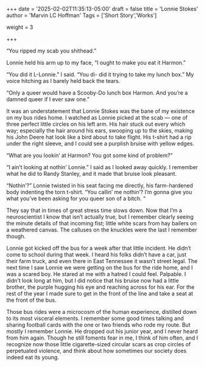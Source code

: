 +++
date = '2025-02-02T11:35:13-05:00'
draft = false
title = 'Lonnie Stokes'
author = 'Marvin LC Hoffman'
Tags = ['Short Story','Works']

weight = 3

+++

“You ripped my scab you shithead.”

Lonnie held his arm up to my face, “I ought to make you eat it Harmon.”

“You did it L-Lonnie.” I said. “You di- did it trying to take my lunch box.” My voice hitching as I barely held back the tears.

“Only a queer would have a Scooby-Do lunch box Harmon. And you’re a damned queer if I ever saw one.”

It was an understatement that Lonnie Stokes was the bane of my existence on my bus rides home. I watched as Lonnie picked at the scab — one of three perfect little circles on his left arm. His hair stuck out every which way; especially the hair around his ears, swooping up to the skies, making his John Deere hat look like a bird about to take flight. His t-shirt had a rip under the right sleeve, and I could see a purplish bruise with yellow edges.

“What are you lookin’ at Harmon? You got some kind of problem?”

“I ain’t looking at nothin’ Lonnie.” I said as I looked away quickly. I remember what he did to Randy Stanley, and it made that bruise look pleasant.

“Nothin’?” Lonnie twisted in his seat facing me directly, his farm-hardened body indenting the torn t-shirt. “You callin’ me nothin’? I’m gonna give you what you’ve been asking for you queer son of a bitch. “

They say that in times of great stress time slows down. Now that I’m a neuroscientist I know that isn’t actually true, but I remember clearly seeing the minute details of that incoming fist; little white scars from hay bailers on a weathered canvas. The calluses on the knuckles were the last I remember though.

Lonnie got kicked off the bus for a week after that little incident. He didn’t come to school during that week. I heard his folks didn’t have a car, just their farm truck, and even there in East Tennessee it wasn’t street legal. The next time I saw Lonnie we were getting on the bus for the ride home, and I was a scared boy. He stared at me with a hatred I could feel. Palpable. I didn’t look long at him, but I did notice that his bruise now had a little brother, the purple hugging his eye and reaching across for his ear. For the rest of the year I made sure to get in the front of the line and take a seat at the front of the bus.

Those bus rides were a microcosm of the human experience, distilled down to its most visceral elements. I remember some good times talking and sharing football cards with the one or two friends who rode my route. But mostly I remember Lonnie. He dropped out his junior year, and I never heard from him again. Though he still foments fear in me, I think of him often, and I recognize now those little cigarette-sized circular scars as crop circles of perpetuated violence, and think about how sometimes our society does indeed eat its young.
